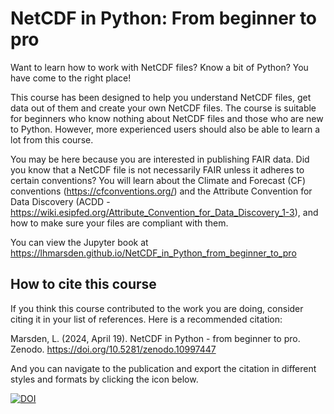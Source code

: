 # NetCDF in Python: From beginner to pro

Want to learn how to work with NetCDF files? Know a bit of Python? You have come to the right place!

This course has been designed to help you understand NetCDF files, get data out of them and create your own NetCDF files. The course is suitable for beginners who know nothing about NetCDF files and those who are new to Python. However, more experienced users should also be able to learn a lot from this course.

You may be here because you are interested in publishing FAIR data. Did you know that a NetCDF file is not necessarily FAIR unless it adheres to certain conventions? You will learn about the Climate and Forecast (CF) conventions (https://cfconventions.org/) and the Attribute Convention for Data Discovery (ACDD - https://wiki.esipfed.org/Attribute_Convention_for_Data_Discovery_1-3), and how to make sure your files are compliant with them.

You can view the Jupyter book at https://lhmarsden.github.io/NetCDF_in_Python_from_beginner_to_pro

## How to cite this course

If you think this course contributed to the work you are doing, consider citing it in your list of references. Here is a recommended citation:

Marsden, L. (2024, April 19). NetCDF in Python - from beginner to pro. Zenodo. https://doi.org/10.5281/zenodo.10997447

And you can navigate to the publication and export the citation in different styles and formats by clicking the icon below.

[![DOI](https://zenodo.org/badge/DOI/10.5281/zenodo.10997447.svg)](https://doi.org/10.5281/zenodo.10997447)
